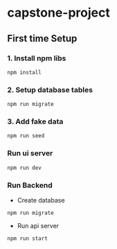 # capstone-project
## First time Setup

### 1. Install npm libs

```
npm install
```

### 2. Setup database tables

```
npm run migrate
```


### 3. Add fake data

```
npm run seed
```

### Run ui server 
```
npm run dev 
```
### Run Backend
- Create database
```
npm run migrate
```
- Run api server

```
npm run start
```
